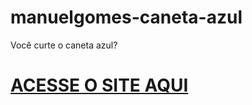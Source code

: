 # manuelgomes-caneta-azul
 Você curte o caneta azul?

 # [ ACESSE O SITE AQUI](https://brunosilva03.github.io/manuelgomes-caneta-azul/)
